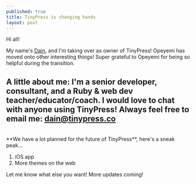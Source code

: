 ```yaml
---
published: true
title: TinyPress is changing hands
layout: post
---
```

Hi all!

My name's <a href="http://twitter.com/dainmiller" target="_blank">Dain</a>, and I'm taking over as owner of TinyPress! Opeyemi has moved onto other interesting things! Super grateful to Opeyemi for being so helpful during the transition.

A little about me: I'm a senior developer, consultant, and a Ruby & web dev teacher/educator/coach. I would love to chat with anyone using TinyPress! Always feel free to email me: [dain@tinypress.co](mailto:dain@tinypress.co)
<br />
---
<br />
**We have a lot planned for the future of TinyPress**, here's a sneak peak...

1. iOS app
2. More themes on the web

Let me know what else you want! More updates coming!